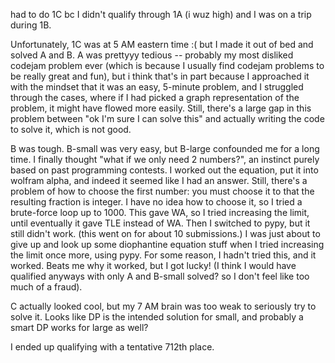 had to do 1C bc I didn't qualify through 1A (i wuz high) and I was on a trip during 1B.

Unfortunately, 1C was at 5 AM eastern time :( but I made it out of bed and solved A and B. A was prettyyy tedious -- probably my most disliked codejam problem ever (which is because I usually find codejam problems to be really great and fun), but i think that's in part because I approached it with the mindset that it was an easy, 5-minute problem, and I struggled through the cases, where if I had picked a graph representation of the problem, it might have flowed more easily. Still, there's a large gap in this problem between "ok I'm sure I can solve this" and actually writing the code to solve it, which is not good.

B was tough. B-small was very easy, but B-large confounded me for a long time. I finally thought "what if we only need 2 numbers?", an instinct purely based on past programming contests. I worked out the equation, put it into wolfram alpha, and indeed it seemed like I had an answer. Still, there's a problem of how to choose the first number: you must choose it to that the resulting fraction is integer. I have no idea how to choose it, so I tried a brute-force loop up to 1000. This gave WA, so I tried increasing the limit, until eventually it gave TLE instead of WA. Then I switched to pypy, but it still didn't work. (this went on for about 10 submissions.) I was just about to give up and look up some diophantine equation stuff when I tried increasing the limit once more, using pypy. For some reason, I hadn't tried this, and it worked. Beats me why it worked, but I got lucky! (I think I would have qualified anyways with only A and B-small solved? so I don't feel like too much of a fraud).

C actually looked cool, but my 7 AM brain was too weak to seriously try to solve it. Looks like DP is the intended solution for small, and probably a smart DP works for large as well?

I ended up qualifying with a tentative 712th place.
